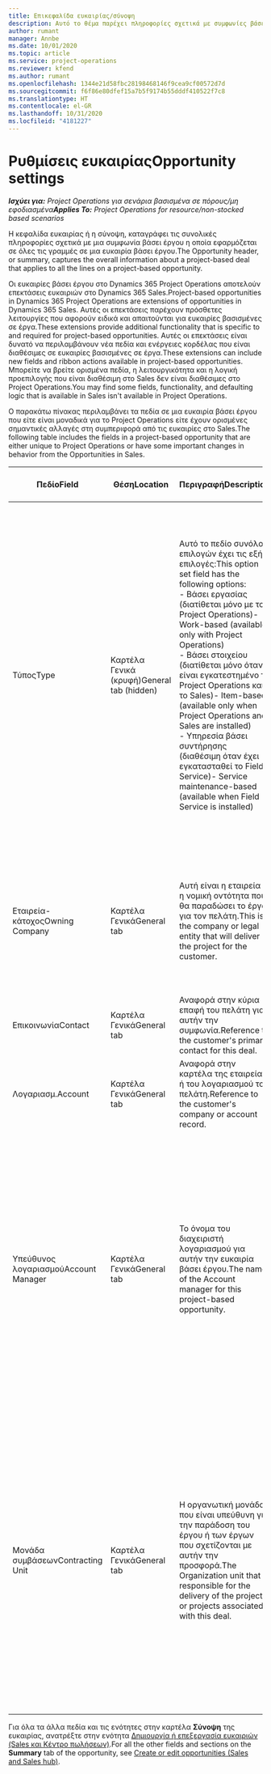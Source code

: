 ```yaml
---
title: Επικεφαλίδα ευκαιρίας/σύνοψη
description: Αυτό το θέμα παρέχει πληροφορίες σχετικά με συμφωνίες βάσει έργου και με γραμμές ευκαιριών βάσει έργου.
author: rumant
manager: Annbe
ms.date: 10/01/2020
ms.topic: article
ms.service: project-operations
ms.reviewer: kfend
ms.author: rumant
ms.openlocfilehash: 1344e21d58fbc28198468146f9cea9cf00572d7d
ms.sourcegitcommit: f6f86e80dfef15a7b5f9174b55dddf410522f7c8
ms.translationtype: HT
ms.contentlocale: el-GR
ms.lasthandoff: 10/31/2020
ms.locfileid: "4181227"
---
```

# <a name="opportunity-settings"></a><span data-ttu-id="5c51f-103">Ρυθμίσεις ευκαιρίας</span><span class="sxs-lookup"><span data-stu-id="5c51f-103">Opportunity settings</span></span>

<span data-ttu-id="5c51f-104">_**Ισχύει για:** Project Operations για σενάρια βασισμένα σε πόρους/μη εφοδιασμένα_</span><span class="sxs-lookup"><span data-stu-id="5c51f-104">_**Applies To:** Project Operations for resource/non-stocked based scenarios_</span></span>


<span data-ttu-id="5c51f-105">Η κεφαλίδα ευκαιρίας ή η σύνοψη, καταγράφει τις συνολικές πληροφορίες σχετικά με μια συμφωνία βάσει έργου η οποία εφαρμόζεται σε όλες τις γραμμές σε μια ευκαιρία βάσει έργου.</span><span class="sxs-lookup"><span data-stu-id="5c51f-105">The Opportunity header, or summary, captures the overall information about a project-based deal that applies to all the lines on a project-based opportunity.</span></span>

<span data-ttu-id="5c51f-106">Οι ευκαιρίες βάσει έργου στο Dynamics 365 Project Operations αποτελούν επεκτάσεις ευκαιριών στο Dynamics 365 Sales.</span><span class="sxs-lookup"><span data-stu-id="5c51f-106">Project-based opportunities in Dynamics 365 Project Operations are extensions of opportunities in Dynamics 365 Sales.</span></span> <span data-ttu-id="5c51f-107">Αυτές οι επεκτάσεις παρέχουν πρόσθετες λειτουργίες που αφορούν ειδικά και απαιτούνται για ευκαιρίες βασισμένες σε έργα.</span><span class="sxs-lookup"><span data-stu-id="5c51f-107">These extensions provide additional functionality that is specific to and required for project-based opportunities.</span></span> <span data-ttu-id="5c51f-108">Αυτές οι επεκτάσεις είναι δυνατό να περιλαμβάνουν νέα πεδία και ενέργειες κορδέλας που είναι διαθέσιμες σε ευκαιρίες βασισμένες σε έργα.</span><span class="sxs-lookup"><span data-stu-id="5c51f-108">These extensions can include new fields and ribbon actions available in project-based opportunities.</span></span> <span data-ttu-id="5c51f-109">Μπορείτε να βρείτε ορισμένα πεδία, η λειτουργικότητα και η λογική προεπιλογής που είναι διαθέσιμη στο Sales δεν είναι διαθέσιμες στο Project Operations.</span><span class="sxs-lookup"><span data-stu-id="5c51f-109">You may find some fields, functionality, and defaulting logic that is available in Sales isn't available in Project Operations.</span></span>

<span data-ttu-id="5c51f-110">Ο παρακάτω πίνακας περιλαμβάνει τα πεδία σε μια ευκαιρία βάσει έργου που είτε είναι μοναδικά για το Project Operations είτε έχουν ορισμένες σημαντικές αλλαγές στη συμπεριφορά από τις ευκαιρίες στο Sales.</span><span class="sxs-lookup"><span data-stu-id="5c51f-110">The following table includes the fields in a project-based opportunity that are either unique to Project Operations or have some important changes in behavior from the Opportunities in Sales.</span></span>

| <span data-ttu-id="5c51f-111">**Πεδίο**</span><span class="sxs-lookup"><span data-stu-id="5c51f-111">**Field**</span></span> | <span data-ttu-id="5c51f-112">**Θέση**</span><span class="sxs-lookup"><span data-stu-id="5c51f-112">**Location**</span></span> | <span data-ttu-id="5c51f-113">**Περιγραφή**</span><span class="sxs-lookup"><span data-stu-id="5c51f-113">**Description**</span></span> | <span data-ttu-id="5c51f-114">**Κατάντη επίπτωση**</span><span class="sxs-lookup"><span data-stu-id="5c51f-114">**Downstream impact**</span></span> |
| --- | --- | --- | --- |
| <span data-ttu-id="5c51f-115">Τύπος</span><span class="sxs-lookup"><span data-stu-id="5c51f-115">Type</span></span> | <span data-ttu-id="5c51f-116">Καρτέλα Γενικά (κρυφή)</span><span class="sxs-lookup"><span data-stu-id="5c51f-116">General tab (hidden)</span></span> | <span data-ttu-id="5c51f-117">Αυτό το πεδίο συνόλου επιλογών έχει τις εξής επιλογές:</span><span class="sxs-lookup"><span data-stu-id="5c51f-117">This option set field has the following options:</span></span></br><span data-ttu-id="5c51f-118">- Βάσει εργασίας (διατίθεται μόνο με το Project Operations)</span><span class="sxs-lookup"><span data-stu-id="5c51f-118">- Work-based (available only with Project Operations)</span></span></br><span data-ttu-id="5c51f-119">- Βάσει στοιχείου (διατίθεται μόνο όταν είναι εγκατεστημένο το Project Operations και το Sales)</span><span class="sxs-lookup"><span data-stu-id="5c51f-119">- Item-based (available only when Project Operations and Sales are installed)</span></span></br><span data-ttu-id="5c51f-120">- Υπηρεσία βάσει συντήρησης (διαθέσιμη όταν έχει εγκατασταθεί το Field Service)</span><span class="sxs-lookup"><span data-stu-id="5c51f-120">- Service maintenance-based (available when Field Service is installed)</span></span> | <span data-ttu-id="5c51f-121">Όταν χρησιμοποιείτε την εφαρμογή Project Operations, η τιμή αυτού του πεδίου ορίζεται αυτόματα σε **Βάσει εργασίας** και ταξινομείται η ευκαιρία ως βασισμένη σε έργο.</span><span class="sxs-lookup"><span data-stu-id="5c51f-121">When you use Project Operations, this field value is automatically set to **Work-based** which classifies the Opportunity as project-based.</span></span> <span data-ttu-id="5c51f-122">Μια ευκαιρία πρέπει να βασίζεται σε έργο για την ενεργοποίηση όλων των επεκτάσεων και των λειτουργιών που αφορούν το έργο στην κατάντη διαδικασία πωλήσεων για αυτήν τη συμφωνία.</span><span class="sxs-lookup"><span data-stu-id="5c51f-122">An Opportunity should be project-based to enable all project-specific extensions and functionality in the downstream sales process for this deal.</span></span> |
| <span data-ttu-id="5c51f-123">Εταιρεία-κάτοχος</span><span class="sxs-lookup"><span data-stu-id="5c51f-123">Owning Company</span></span> | <span data-ttu-id="5c51f-124">Καρτέλα Γενικά</span><span class="sxs-lookup"><span data-stu-id="5c51f-124">General tab</span></span> | <span data-ttu-id="5c51f-125">Αυτή είναι η εταιρεία ή η νομική οντότητα που θα παραδώσει το έργο για τον πελάτη.</span><span class="sxs-lookup"><span data-stu-id="5c51f-125">This is the company or legal entity that will deliver the project for the customer.</span></span> | <span data-ttu-id="5c51f-126">Αυτές οι πληροφορίες πεδίου θα αντιγραφούν στο αντίστοιχο πεδίο της προσφοράς έργου που δημιουργείται από αυτήν την ευκαιρία.</span><span class="sxs-lookup"><span data-stu-id="5c51f-126">This field information will be copied to the corresponding field on the Project quote that is created from this Opportunity.</span></span> |
| <span data-ttu-id="5c51f-127">Επικοινωνία</span><span class="sxs-lookup"><span data-stu-id="5c51f-127">Contact</span></span> | <span data-ttu-id="5c51f-128">Καρτέλα Γενικά</span><span class="sxs-lookup"><span data-stu-id="5c51f-128">General tab</span></span> | <span data-ttu-id="5c51f-129">Αναφορά στην κύρια επαφή του πελάτη για αυτήν την συμφωνία.</span><span class="sxs-lookup"><span data-stu-id="5c51f-129">Reference to the customer's primary contact for this deal.</span></span> | |
| <span data-ttu-id="5c51f-130">Λογαριασμ.</span><span class="sxs-lookup"><span data-stu-id="5c51f-130">Account</span></span> | <span data-ttu-id="5c51f-131">Καρτέλα Γενικά</span><span class="sxs-lookup"><span data-stu-id="5c51f-131">General tab</span></span> | <span data-ttu-id="5c51f-132">Αναφορά στην καρτέλα της εταιρείας ή του λογαριασμού του πελάτη.</span><span class="sxs-lookup"><span data-stu-id="5c51f-132">Reference to the customer's company or account record.</span></span> | |
| <span data-ttu-id="5c51f-133">Υπεύθυνος λογαριασμού</span><span class="sxs-lookup"><span data-stu-id="5c51f-133">Account Manager</span></span> | <span data-ttu-id="5c51f-134">Καρτέλα Γενικά</span><span class="sxs-lookup"><span data-stu-id="5c51f-134">General tab</span></span> | <span data-ttu-id="5c51f-135">Το όνομα του διαχειριστή λογαριασμού για αυτήν την ευκαιρία βάσει έργου.</span><span class="sxs-lookup"><span data-stu-id="5c51f-135">The name of the Account manager for this project-based opportunity.</span></span> | <span data-ttu-id="5c51f-136">Ο διαχειριστής λογαριασμού είναι υπεύθυνος για τη διαχείριση της σχέσης με τον πελάτη μέσω της ολοκλήρωσης αυτού του έργου.</span><span class="sxs-lookup"><span data-stu-id="5c51f-136">The Account manager is responsible for managing the relationship with the customer through the completion of this project.</span></span> <span data-ttu-id="5c51f-137">Με βάση την καρτέλα πόρου με δυνατότητα κράτησης που έχει συνδεθεί με τον διαχειριστή λογαριασμών, η μονάδα σύμβασης είναι προεπιλεγμένη.</span><span class="sxs-lookup"><span data-stu-id="5c51f-137">Based on the bookable resource record tied to the Account manager, the contracting unit is defaulted.</span></span> |
| <span data-ttu-id="5c51f-138">Μονάδα συμβάσεων</span><span class="sxs-lookup"><span data-stu-id="5c51f-138">Contracting Unit</span></span> | <span data-ttu-id="5c51f-139">Καρτέλα Γενικά</span><span class="sxs-lookup"><span data-stu-id="5c51f-139">General tab</span></span> | <span data-ttu-id="5c51f-140">Η οργανωτική μονάδα που είναι υπεύθυνη για την παράδοση του έργου ή των έργων που σχετίζονται με αυτήν την προσφορά.</span><span class="sxs-lookup"><span data-stu-id="5c51f-140">The Organization unit that is responsible for the delivery of the project or projects associated with this deal.</span></span> | <span data-ttu-id="5c51f-141">Η μονάδα σύμβασης είναι η διεύθυνση της εταιρείας που θα ολοκληρώσει το/τα έργο/α μετά το κλείσιμο της υπόθεσης.</span><span class="sxs-lookup"><span data-stu-id="5c51f-141">The contracting unit is the division of the company that will complete the project(s) after the deal is closed.</span></span> <span data-ttu-id="5c51f-142">Κάθε αναθέτουσα μονάδα έχει νόμισμα και αυτή η νομισματική μονάδα χρησιμοποιείται για την αναφορά εκτιμώμενων και πραγματικών δαπανών που πραγματοποιήθηκαν κατά την εκτέλεση του έργου.</span><span class="sxs-lookup"><span data-stu-id="5c51f-142">Every contracting unit has a currency, and this currency is used to report estimated and actual costs incurred during the project.</span></span> |

<span data-ttu-id="5c51f-143">Για όλα τα άλλα πεδία και τις ενότητες στην καρτέλα **Σύνοψη** της ευκαιρίας, ανατρέξτε στην ενότητα [Δημιουργία ή επεξεργασία ευκαιριών (Sales και Κέντρο πωλήσεων)](https://docs.microsoft.com/dynamics365/sales-enterprise/create-edit-opportunity-sales).</span><span class="sxs-lookup"><span data-stu-id="5c51f-143">For all the other fields and sections on the **Summary** tab of the opportunity, see [Create or edit opportunities (Sales and Sales hub)](https://docs.microsoft.com/dynamics365/sales-enterprise/create-edit-opportunity-sales).</span></span>
